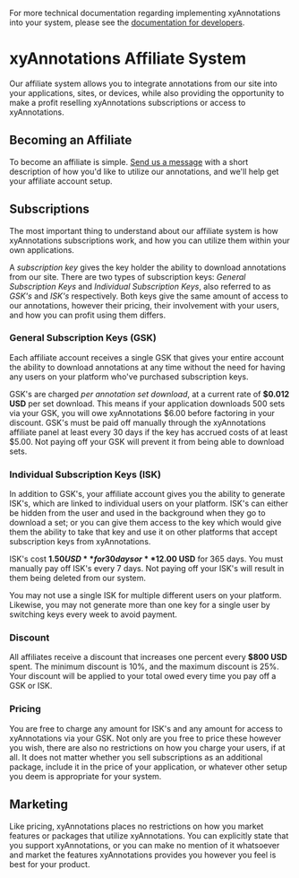 For more technical documentation regarding implementing xyAnnotations into your system, please see the [documentation for developers](https://github.com/Xyfir/Documentation/blob/master/xyfir-annotations/developers.md).

# xyAnnotations Affiliate System

Our affiliate system allows you to integrate annotations from our site into your applications, sites, or devices, while also providing the opportunity to make a profit reselling xyAnnotations subscriptions or access to xyAnnotations.

## Becoming an Affiliate

To become an affiliate is simple. [Send us a message](https://www.xyfir.com/#/contact) with a short description of how you'd like to utilize our annotations, and we'll help get your affiliate account setup.

## Subscriptions

The most important thing to understand about our affiliate system is how xyAnnotations subscriptions work, and how you can utilize them within your own applications.

A *subscription key* gives the key holder the ability to download annotations from our site. There are two types of subscription keys: *General Subscription Keys* and *Individual Subscription Keys*, also referred to as *GSK's* and *ISK's* respectively. Both keys give the same amount of access to our annotations, however their pricing, their involvement with your users, and how you can profit using them differs.

### General Subscription Keys (GSK)

Each affiliate account receives a single GSK that gives your entire account the ability to download annotations at any time without the need for having any users on your platform who've purchased subscription keys.

GSK's are charged *per annotation set download*, at a current rate of **$0.012 USD** per set download. This means if your application downloads 500 sets via your GSK, you will owe xyAnnotations $6.00 before factoring in your discount. GSK's must be paid off manually through the xyAnnotations affiliate panel at least every 30 days if the key has accrued costs of at least $5.00. Not paying off your GSK will prevent it from being able to download sets.

### Individual Subscription Keys (ISK)

In addition to GSK's, your affiliate account gives you the ability to generate ISK's, which are linked to individual users on your platform. ISK's can either be hidden from the user and used in the background when they go to download a set; or you can give them access to the key which would give them the ability to take that key and use it on other platforms that accept subscription keys from xyAnnotations.

ISK's cost **$1.50 USD** for 30 days or **$12.00 USD** for 365 days. You must manually pay off ISK's every 7 days. Not paying off your ISK's will result in them being deleted from our system.

You may not use a single ISK for multiple different users on your platform. Likewise, you may not generate more than one key for a single user by switching keys every week to avoid payment.

### Discount

All affiliates receive a discount that increases one percent every **$800 USD** spent. The minimum discount is 10%, and the maximum discount is 25%. Your discount will be applied to your total owed every time you pay off a GSK or ISK.

### Pricing

You are free to charge any amount for ISK's and any amount for access to xyAnnotations via your GSK. Not only are you free to price these however you wish, there are also no restrictions on how you charge your users, if at all. It does not matter whether you sell subscriptions as an additional package, include it in the price of your application, or whatever other setup you deem is appropriate for your system.

## Marketing

Like pricing, xyAnnotations places no restrictions on how you market features or packages that utilize xyAnnotations. You can explicitly state that you support xyAnnotations, or you can make no mention of it whatsoever and market the features xyAnnotations provides you however you feel is best for your product.